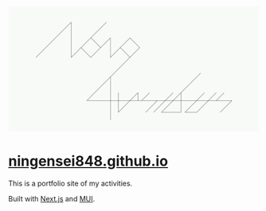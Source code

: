 [![](https://github.com/Ningensei848/ningensei848.github.io/blob/main/public/images/nono4rsibus.svg)](https://ningensei848.github.io)

# [ningensei848.github.io](https://ningensei848.github.io)

This is a portfolio site of my activities.

Built with [Next.js](https://nextjs.org/) and [MUI](https://mui.com/).
